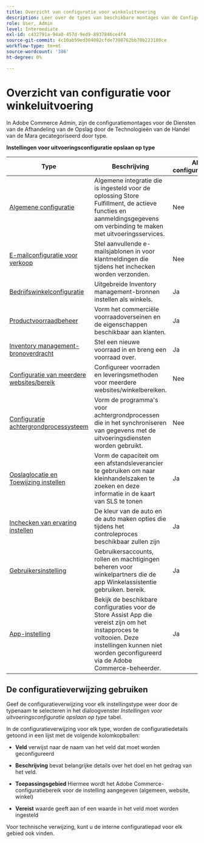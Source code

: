 ```yaml
---
title: Overzicht van configuratie voor winkeluitvoering
description: Leer over de types van beschikbare montages van de Configuratie Admin om de uitgebreide uitvoeringsmogelijkheden aan te passen die door de Oplossing van de Afhandeling van de Opslag worden verstrekt, en verbinding aan instructies voor de voltooiing van de configuratie.
role: User, Admin
level: Intermediate
exl-id: c432791a-94a0-457d-9ed9-8937846ce4f4
source-git-commit: 4c10ab59ed304002cfde7398762bb70b223180ce
workflow-type: tm+mt
source-wordcount: '386'
ht-degree: 0%

---
```


# Overzicht van configuratie voor winkeluitvoering

In Adobe Commerce Admin, zijn de configuratiemontages voor de Diensten van de Afhandeling van de Opslag door de Technologieën van de Handel van de Mara gecategoriseerd door type.

**Instellingen voor uitvoeringsconfiguratie opslaan op type**

| **Type** | **Beschrijving** | **API configureerbaar** |
|--------------------------------------------------------------------------|--------------------------------------------------------------------------------------------------------------------------------------------------------------------------|----------------------|
| [Algemene configuratie](enable-general.md) | Algemene integratie die is ingesteld voor de oplossing Store Fulfillment, de actieve functies en aanmeldingsgegevens om verbinding te maken met uitvoeringsservices. | Nee |
| [E-mailconfiguratie voor verkoop](sales-emails.md) | Stel aanvullende e-mailsjablonen in voor klantmeldingen die tijdens het inchecken worden verzonden. | Nee |
| [Bedrijfswinkelconfiguratie](merchant-store-configuration.md) | Uitgebreide Inventory management-bronnen instellen als winkels. | Ja |
| [Productvoorraadbeheer](product-stock.md) | Vorm het commerciële voorraadoverseinen en de eigenschappen beschikbaar aan klanten. | Ja |
| [Inventory management-bronoverdracht](inventory-stock-transfer.md) | Stel een nieuwe voorraad in en breng een voorraad over. | Ja |
| [Configuratie van meerdere websites/bereik](multi-site-and-scope-config.md) | Configureer voorraden en leveringsmethoden voor meerdere websites/winkelbereiken. | Nee |
| [Configuratie achtergrondprocessysteem](background-processes.md) | Vorm de programma&#39;s voor achtergrondprocessen die in het synchroniseren van gegevens met de uitvoeringsdiensten worden gebruikt. | Nee |
| [Opslaglocatie en Toewijzing instellen](store-location-map-provider-setup.md) | Vorm de capaciteit om een afstandsleverancier te gebruiken om naar kleinhandelszaken te zoeken en deze informatie in de kaart van SLS te tonen | Ja |
| [Inchecken van ervaring instellen](check-in-experience-setup.md) | De kleur van de auto en de auto maken opties die tijdens het controleproces beschikbaar zullen zijn | Ja |
| [Gebruikersinstelling](user-setup.md) | Gebruikersaccounts, rollen en machtigingen beheren voor winkelpartners die de app Winkelassistentie gebruiken. bereik. | Ja |
| [App-instelling](app-setup.md) | Bekijk de beschikbare configuraties voor de Store Assist App die vereist zijn om het instapproces te voltooien. Deze instellingen kunnen niet worden geconfigureerd via de Adobe Commerce-beheerder. | Ja |

## De configuratieverwijzing gebruiken

Geef de configuratieverwijzing voor elk instellingstype weer door de typenaam te selecteren in het dialoogvenster _Instellingen voor uitvoeringsconfiguratie opslaan op type_ tabel.

In de configuratieverwijzing voor elk type, worden de configuratiedetails getoond in een lijst met de volgende kolomkopballen:

- **Veld** verwijst naar de naam van het veld dat moet worden geconfigureerd

- **Beschrijving** bevat belangrijke details over het doel en het gedrag van het veld.

- **Toepassingsgebied** Hiermee wordt het Adobe Commerce-configuratiebereik voor de instelling aangegeven (algemeen, website, winkel)

- **Vereist** waarde geeft aan of een waarde in het veld moet worden ingesteld

Voor technische verwijzing, kunt u de interne configuratiepad voor elk gebied ook vinden.
